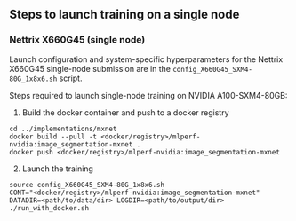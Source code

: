 ## Steps to launch training on a single node

### Nettrix X660G45 (single node)

Launch configuration and system-specific hyperparameters for the Nettrix X660G45 single-node submission are in the `config_X660G45_SXM4-80G_1x8x6.sh` script.

Steps required to launch single-node training on NVIDIA A100-SXM4-80GB:

1. Build the docker container and push to a docker registry

```
cd ../implementations/mxnet
docker build --pull -t <docker/registry>/mlperf-nvidia:image_segmentation-mxnet .
docker push <docker/registry>/mlperf-nvidia:image_segmentation-mxnet
```

2. Launch the training

```
source config_X660G45_SXM4-80G_1x8x6.sh
CONT="<docker/registry>/mlperf-nvidia:image_segmentation-mxnet" DATADIR=<path/to/data/dir> LOGDIR=<path/to/output/dir> ./run_with_docker.sh
```
